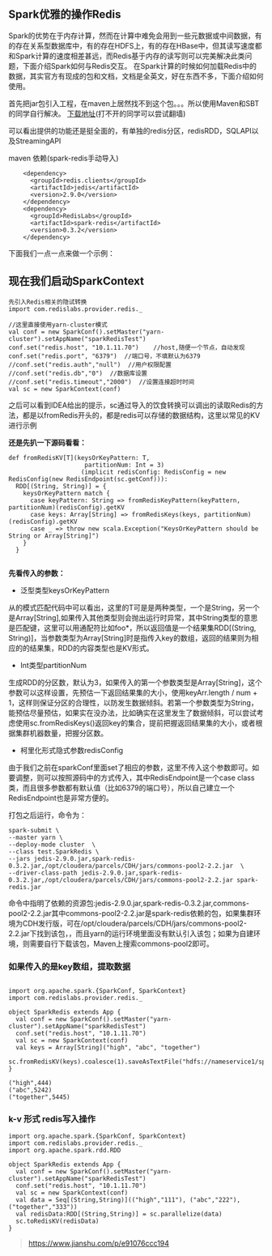 ## Spark优雅的操作Redis

Spark的优势在于内存计算，然而在计算中难免会用到一些元数据或中间数据，有的存在关系型数据库中，有的存在HDFS上，有的存在HBase中，但其读写速度都和Spark计算的速度相差甚远，而Redis基于内存的读写则可以完美解决此类问题，下面介绍Spark如何与Redis交互。
在Spark计算的时候如何加载Redis中的数据，其实官方有现成的包和文档，文档是全英文，好在东西不多，下面介绍如何使用。

首先把jar包引入工程，在maven上居然找不到这个包。。。所以使用Maven和SBT的同学自行解决。
[下载地址](https://spark-packages.org/package/RedisLabs/spark-redis)(打不开的同学可以尝试翻墙)

可以看出提供的功能还是挺全面的，有单独的redis分区，redisRDD，SQLAPI以及StreamingAPI

maven 依赖(spark-redis手动导入)
```
    <dependency>
      <groupId>redis.clients</groupId>
      <artifactId>jedis</artifactId>
      <version>2.9.0</version>
    </dependency>
    <dependency>
      <groupId>RedisLabs</groupId>
      <artifactId>spark-redis</artifactId>
      <version>0.3.2</version>
    </dependency>

```

下面我们一点一点来做一个示例：

## 现在我们启动SparkContext

```
先引入Redis相关的隐试转换
import com.redislabs.provider.redis._

//这里直接使用yarn-cluster模式
val conf = new SparkConf().setMaster("yarn-cluster").setAppName("sparkRedisTest")
conf.set("redis.host", "10.1.11.70")    //host,随便一个节点，自动发现
conf.set("redis.port", "6379")  //端口号，不填默认为6379
//conf.set("redis.auth","null")  //用户权限配置
//conf.set("redis.db","0")  //数据库设置
//conf.set("redis.timeout","2000")  //设置连接超时时间
val sc = new SparkContext(conf)

```
之后可以看到IDEA给出的提示，sc通过导入的饮食转换可以调出的读取Redis的方法，都是以fromRedis开头的，都是redis可以存储的数据结构，这里以常见的KV进行示例

**还是先扒一下源码看看：**
```
def fromRedisKV[T](keysOrKeyPattern: T,
                     partitionNum: Int = 3)
                    (implicit redisConfig: RedisConfig = new RedisConfig(new RedisEndpoint(sc.getConf))):
  RDD[(String, String)] = {
    keysOrKeyPattern match {
      case keyPattern: String => fromRedisKeyPattern(keyPattern, partitionNum)(redisConfig).getKV
      case keys: Array[String] => fromRedisKeys(keys, partitionNum)(redisConfig).getKV
      case _ => throw new scala.Exception("KeysOrKeyPattern should be String or Array[String]")
    }
  }
  
```

**先看传入的参数：**

- 泛型类型keysOrKeyPattern

从的模式匹配代码中可以看出，这里的T可是是两种类型，一个是String，另一个是Array[String],如果传入其他类型则会抛出运行时异常，其中String类型的意思是匹配键，这里可以用通配符比如foo*，所以返回值是一个结果集RDD[(String, String)]，当参数类型为Array[String]时是指传入key的数组，返回的结果则为相应的的结果集，RDD的内容类型也是KV形式。

- Int类型partitionNum

生成RDD的分区数，默认为3，如果传入的第一个参数类型是Array[String]，这个参数可以这样设置，先预估一下返回结果集的大小，使用keyArr.length / num + 1，这样则保证分区的合理性，以防发生数据倾斜。若第一个参数类型为String，能预估尽量预估，如果实在没办法，比如确实在这里发生了数据倾斜，可以尝试考虑使用sc.fromRedisKeys()返回key的集合，提前把握返回结果集的大小，或者根据集群机器数量，把握分区数。

- 柯里化形式隐式参数redisConfig

由于我们之前在sparkConf里面set了相应的参数，这里不传入这个参数即可。如要调整，则可以按照源码中的方式传入，其中RedisEndpoint是一个case class类，而且很多参数都有默认值（比如6379的端口号），所以自己建立一个RedisEndpoint也是非常方便的。

打包之后运行，命令为：
```
spark-submit \
--master yarn \
--deploy-mode cluster  \
--class test.SparkRedis \
--jars jedis-2.9.0.jar,spark-redis-0.3.2.jar,/opt/cloudera/parcels/CDH/jars/commons-pool2-2.2.jar  \
--driver-class-path jedis-2.9.0.jar,spark-redis-0.3.2.jar,/opt/cloudera/parcels/CDH/jars/commons-pool2-2.2.jar spark-redis.jar

```

命令中指明了依赖的资源包:jedis-2.9.0.jar,spark-redis-0.3.2.jar,commons-pool2-2.2.jar其中commons-pool2-2.2.jar是spark-redis依赖的包，如果集群环境为CDH发行版，可在/opt/cloudera/parcels/CDH/jars/commons-pool2-2.2.jar下找到该包，，而且yarn的运行环境里面没有默认引入该包；如果为自建环境，则需要自行下载该包，Maven上搜索commons-pool2即可。

### 如果传入的是key数组，提取数据

```

import org.apache.spark.{SparkConf, SparkContext}
import com.redislabs.provider.redis._

object SparkRedis extends App {
  val conf = new SparkConf().setMaster("yarn-cluster").setAppName("sparkRedisTest")
  conf.set("redis.host", "10.1.11.70")
  val sc = new SparkContext(conf)
  val keys = Array[String]("high", "abc", "together")
  sc.fromRedisKV(keys).coalesce(1).saveAsTextFile("hdfs://nameservice1/spark/test/redisResult2")
}

("high",444)
("abc",5242)
("together",5445)

```

### k-v 形式 redis写入操作

```
import org.apache.spark.{SparkConf, SparkContext}
import com.redislabs.provider.redis._
import org.apache.spark.rdd.RDD

object SparkRedis extends App {
  val conf = new SparkConf().setMaster("yarn-cluster").setAppName("sparkRedisTest")
  conf.set("redis.host", "10.1.11.70")
  val sc = new SparkContext(conf)
  val data = Seq[(String,String)](("high","111"), ("abc","222"), ("together","333"))
  val redisData:RDD[(String,String)] = sc.parallelize(data)
  sc.toRedisKV(redisData)
}

```

> https://www.jianshu.com/p/e91076ccc194

